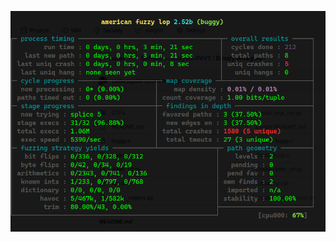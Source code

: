 ![AFL](https://raw.githubusercontent.com/codersguild/Software-Analysis-PAVT/master/Binary-Analysis/afl-run.png)

